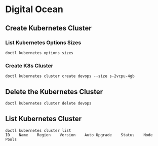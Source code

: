# Digital Ocean

## Create Kubernetes Cluster

### List Kubernetes Options Sizes

```shell
doctl kubernetes options sizes
```

### Create K8s Cluster

```shell
doctl kubernetes cluster create devops --size s-2vcpu-4gb
```

## Delete the Kubernetes Cluster

```shell
doctl kubernetes cluster delete devops
```

## List Kubernetes Cluster

```shell
doctl kubernetes cluster list
ID    Name    Region    Version    Auto Upgrade    Status    Node Pools
```